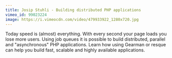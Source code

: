 ```yaml
---
title: Josip Stuhli - Building distributed PHP applications
vimeo_id: 99023224
image: https://i.vimeocdn.com/video/479933922_1280x720.jpg
---
```


Today speed is (almost) everything. With every second your page loads you lose more users.  Using job queues it is possible to build distributed, parallel and "asynchronous" PHP applications. Learn how using Gearman or resque can help you build fast, scalable and highly available applications. 

